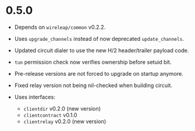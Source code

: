 # 0.5.0

- Depends on `wireleap/common` v0.2.2.
- Uses `upgrade_channels` instead of now deprecated `update_channels`.
- Updated circuit dialer to use the new H/2 header/trailer payload code.
- `tun` permission check now verifies ownership before setuid bit.
- Pre-release versions are not forced to upgrade on startup anymore.
- Fixed relay version not being nil-checked when building circuit.

- Uses interfaces:

  - `clientdir` v0.2.0 (new version)
  - `clientcontract` v0.1.0
  - `clientrelay` v0.2.0 (new version)
